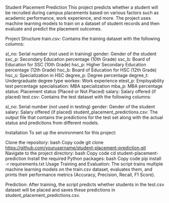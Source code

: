 Student Placement Prediction
This project predicts whether a student will be recruited during campus placements based on various factors such as academic performance, work experience, and more. The project uses machine learning models to train on a dataset of student records and then evaluate and predict the placement outcomes.

Project Structure
train.csv: Contains the training dataset with the following columns:

sl_no: Serial number (not used in training)
gender: Gender of the student
ssc_p: Secondary Education percentage (10th Grade)
ssc_b: Board of Education for SSC (10th Grade)
hsc_p: Higher Secondary Education percentage (12th Grade)
hsc_b: Board of Education for HSC (12th Grade)
hsc_s: Specialization in HSC
degree_p: Degree percentage
degree_t: Undergraduate degree type
workex: Work experience
etest_p: Employability test percentage
specialisation: MBA specialization
mba_p: MBA percentage
status: Placement status (Placed or Not Placed)
salary: Salary offered (if placed)
test.csv: Contains the test dataset with the following columns:

sl_no: Serial number (not used in testing)
gender: Gender of the student
salary: Salary offered (if placed)
student_placement_predictions.csv: The output file that contains the predictions for the test set along with the actual status and predictions from different models.

Installation
To set up the environment for this project:

Clone the repository:
bash
Copy code
git clone https://github.com/yourusername/student-placement-prediction.git
Navigate to the project directory:
bash
Copy code
cd student-placement-prediction
Install the required Python packages:
bash
Copy code
pip install -r requirements.txt
Usage
Training and Evaluation: The script trains multiple machine learning models on the train.csv dataset, evaluates them, and prints their performance metrics (Accuracy, Precision, Recall, F1 Score).

Prediction: After training, the script predicts whether students in the test.csv dataset will be placed and saves these predictions in student_placement_predictions.csv.
